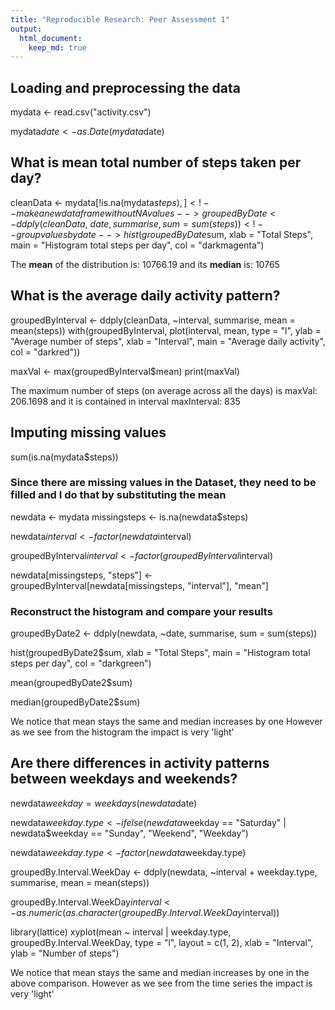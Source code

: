 ```yaml
---
title: "Reproducible Research: Peer Assessment 1"
output: 
  html_document:
    keep_md: true
---
```



## Loading and preprocessing the data
mydata <- read.csv("activity.csv")    <!-- Load data file -->

mydata$date <- as.Date(mydata$date)   <!-- process data to convert date column to date class -->


## What is mean total number of steps taken per day?
cleanData <- mydata[!is.na(mydata$steps), ]  <!-- make a new dataframe without NA values -->
groupedByDate <- ddply(cleanData, ~date, summarise, sum = sum(steps))  <!-- group values by date -->
hist(groupedByDate$sum, xlab = "Total Steps", main = "Histogram total steps per day", col = "darkmagenta")   <!-- histogram showing the spread of the distribution -->


The **mean** of the distribution is: 10766.19
and its **median** is: 10765



## What is the average daily activity pattern?
groupedByInterval <- ddply(cleanData, ~interval, summarise, mean = mean(steps))  <!-- groupvalues by interval -->
with(groupedByInterval, plot(interval, mean, type = "l", ylab = "Average number of steps", xlab = "Interval", main = "Average daily activity", col = "darkred"))  <!-- Time series showing average daily interval activity -->

maxVal <- max(groupedByInterval$mean)   <!-- Maximum value of the time series -->
print(maxVal)


The maximum number of steps (on average across all the days) is maxVal: 206.1698
and it is contained in interval maxInterval: 835


## Imputing missing values
sum(is.na(mydata$steps))  <!-- calculate sum of missing values -->


### Since there are missing values in the Dataset, they need to be filled and I do that by substituting the mean
newdata <- mydata   <!-- create new dataset -->
missingsteps <- is.na(newdata$steps)  <!-- locate tha NAs -->


<!-- convert interval(s) to factor(s) -->
newdata$interval <- factor(newdata$interval)

groupedByInterval$interval <- factor(groupedByInterval$interval)

newdata[missingsteps, "steps"] <- groupedByInterval[newdata[missingsteps, "interval"], "mean"]            <!-- fill any missing step with mean -->



### Reconstruct the histogram and compare your results
groupedByDate2 <- ddply(newdata, ~date, summarise, sum = sum(steps))

hist(groupedByDate2$sum, xlab = "Total Steps", main = "Histogram total steps per day", col = "darkgreen")

mean(groupedByDate2$sum)

median(groupedByDate2$sum)

We notice that mean stays the same and median increases by one
However as we see from the histogram the impact is very 'light'



## Are there differences in activity patterns between weekdays and weekends?
newdata$weekday = weekdays(newdata$date)   <!-- add a new column containing day of week -->

newdata$weekday.type <- ifelse(newdata$weekday == "Saturday" | newdata$weekday == "Sunday", "Weekend", "Weekday")       <!-- add a new column containing either Weekday OR Weekend -->

newdata$weekday.type <- factor(newdata$weekday.type)    <!-- convert column to factor -->

groupedBy.Interval.WeekDay <- ddply(newdata, ~interval + weekday.type, summarise, mean = mean(steps))           <!-- make a new dataset grouping data by interval and weekday.type -->


groupedBy.Interval.WeekDay$interval <- as.numeric(as.character(groupedBy.Interval.WeekDay$interval))


library(lattice)
xyplot(mean ~ interval | weekday.type, groupedBy.Interval.WeekDay, type = "l", layout = c(1, 2), xlab = "Interval", ylab = "Number of steps")


We notice that mean stays the same and median increases by one in the above comparison.
However as we see from the time series the impact is very 'light'
